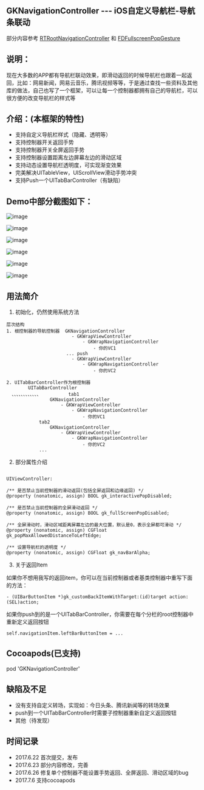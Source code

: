 ## GKNavigationController --- iOS自定义导航栏-导航条联动
部分内容参考 [RTRootNavigationController](https://github.com/rickytan/RTRootNavigationController) 和 [FDFullscreenPopGesture](https://github.com/forkingdog/FDFullscreenPopGesture)

## 说明：

现在大多数的APP都有导航栏联动效果，即滑动返回的时候导航栏也跟着一起返回，比如：网易新闻，网易云音乐，腾讯视频等等，于是通过查找一些资料及其他库的做法，自己也写了一个框架，可以让每一个控制器都拥有自己的导航栏，可以很方便的改变导航栏的样式等

## 介绍：(本框架的特性)

   * 支持自定义导航栏样式（隐藏、透明等）
   * 支持控制器开关返回手势
   * 支持控制器开关全屏返回手势
   * 支持控制器设置距离左边屏幕左边的滑动区域
   * 支持动态设置导航栏透明度，可实现渐变效果
   * 完美解决UITableView，UIScrollView滑动手势冲突
   * 支持Push一个UITabBarController（有缺陷）
    
## Demo中部分截图如下：

![image](https://github.com/QuintGao/GKNavigationController/blob/master/GKNavigationControllerDemo/001.png)

![image](https://github.com/QuintGao/GKNavigationController/blob/master/GKNavigationControllerDemo/002.png)

![image](https://github.com/QuintGao/GKNavigationController/blob/master/GKNavigationControllerDemo/003.png)

![image](https://github.com/QuintGao/GKNavigationController/blob/master/GKNavigationControllerDemo/004.png)

![image](https://github.com/QuintGao/GKNavigationController/blob/master/GKNavigationControllerDemo/005.png)

![image](https://github.com/QuintGao/GKNavigationController/blob/master/GKNavigationControllerDemo/006.png)

## 用法简介

1.  初始化，仍然使用系统方法

```
层次结构
1. 根控制器的导航控制器  GKNavigationController
                        - GKWrapViewController
                            - GKWrapNavigationController
                                - 你的VC1
                      ... push
                        - GKWrapViewController
                            - GKWrapNavigationController
                                - 你的VC2

2. UITabBarController作为根控制器
        UITabBarController
  、、、、、、、、、、、、          tab1
                GKNavigationController
                    - GKWrapViewController
                        - GKWrapNavigationController
                            - 你的VC1
            tab2
                GKNavigationController
                    - GKWrapViewController
                        - GKWrapNavigationController
                            - 你的VC2
            ...

```

2. 部分属性介绍
```

UIViewController:

/** 是否禁止当前控制器的滑动返回(包括全屏返回和边缘返回) */
@property (nonatomic, assign) BOOL gk_interactivePopDisabled;

/** 是否禁止当前控制器的全屏滑动返回 */
@property (nonatomic, assign) BOOL gk_fullScreenPopDisabled;

/** 全屏滑动时，滑动区域距离屏幕左边的最大位置，默认是0，表示全屏都可滑动 */
@property (nonatomic, assign) CGFloat gk_popMaxAllowedDistanceToLeftEdge;

/** 设置导航栏的透明度 */
@property (nonatomic, assign) CGFloat gk_navBarAlpha;

```

3. 关于返回Item

如果你不想用我写的返回item，你可以在当前控制器或者基类控制器中重写下面的方法：
```
- (UIBarButtonItem *)gk_customBackItemWithTarget:(id)target action:(SEL)action;

```
如果你push到的是一个UITabBarController，你需要在每个分栏的root控制器中重新定义返回按钮
```
self.navigationItem.leftBarButtonItem = ...
```

## Cocoapods(已支持)

pod 'GKNavigationController'

## 缺陷及不足
* 没有支持自定义转场，实现如：今日头条、腾讯新闻等的转场效果
* push到一个UITabBarController时需要子控制器重新自定义返回按钮
* 其他（待发现）

## 时间记录
* 2017.6.22 首次提交，发布
* 2017.6.23 部分内容修改，完善
* 2017.6.26 修复单个控制器不能设置手势返回、全屏返回、滑动区域的bug
* 2017.7.6  支持cocoapods

